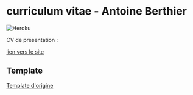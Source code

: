 # curriculum vitae - Antoine Berthier

![Heroku](http://heroku-badge.herokuapp.com/?app=heroku-badge&root=projects.html)

CV de présentation :

[lien vers le site](https://aberthier.netlify.com/)

## Template 

[Template d'origine](https://github.com/BlackrockDigital/startbootstrap-resume)